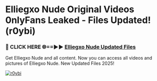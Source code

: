 # Elliegxo Nude Original Videos 0nlyFans Leaked - Files Updated! (r0ybi)

<h3>🔴 CLICK HERE 🌐==►► <a href="https://tinyurl.com/52m3yx9h" rel="nofollow">Elliegxo Nude Updated Files</a></h3>

Get Elliegxo Nude and all content. Now you can access all videos and pictures of Elliegxo Nude. New Updated Files 2025!

[![r0ybi](https://i.imgur.com/TnHtlc8.gif)](https://tinyurl.com/52m3yx9h)
